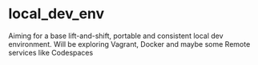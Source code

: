 # local_dev_env
Aiming for a base lift-and-shift, portable and consistent local dev environment. Will be exploring Vagrant, Docker and maybe some Remote services like Codespaces
